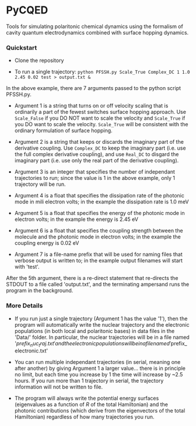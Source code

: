 # PyCQED
Tools for simulating polaritonic chemical dynamics using the formalism of cavity quantum electrodynamics combined with surface hopping dynamics.

### Quickstart

- Clone the repository

- To run a single trajectory: `python PFSSH.py Scale_True Complex_DC 1 1.0 2.45 0.02 test > output.txt &`

In the above example, there are 7 arguments passed to the python script PFSSH.py.  

- Argument 1 is a string that turns on or off velocity scaling that is ordinarily a part of the fewest switches surface hopping approach.  Use `Scale_False` if you DO NOT want to scale the velocity and `Scale_True` if you DO want to scale the velocity.  `Scale_True` will be consistent with the ordinary formulation of surface hopping.

- Argument 2 is a string that keeps or discards the imaginary part of the derivative coupling.  Use `Complex_DC` to keep the imaginary part (i.e. use the full complex derivative coupling), and use `Real_DC` to disgard the imaginary part (i.e. use only the real part of the derivative coupling).

- Argument 3 is an integer that specifies the number of independant trajectories to run; since the value is 1 in the above example, only 1 trajectory will be run.

- Argument 4 is a float that specifies the dissipation rate of the photonic mode in mili electron volts; in the example the dissipation rate is 1.0 meV

- Argument 5 is a float that specifies the energy of the photonic mode in electron volts; in the example the energy is 2.45 eV

- Argument 6 is a float that specifies the coupling strength between the molecule and the photonic mode in electron volts; in the example the coupling energy is 0.02 eV

- Argument 7 is a file-name prefix that will be used for naming files that verbose output is written to; in the example output filenames will start with 'test'.

After the 5th argument, there is a re-direct statement that re-directs the STDOUT to a file called 'output.txt', and the terminating ampersand runs the program in the background.

### More Details

- If you run just a single trajectory (Argument 1 has the value '1'), then the program will automatically write the nuclear trajectory and the electronic populations (in both local and polaritonic bases) in data files in the 'Data/' folder.  In particular, the
nuclear trajectories will be in a file named '$prefix_nuc_traj.txt' and the electronic populations will be in a file named '$prefix_electronic.txt'

- You can run multiple independant trajectories (in serial, meaning one after another) by giving Argument 1 a larger value... there is in principle no limit, but each time you increase by 1 the time will increase by ~2.5 hours.  If you run more than 1 trajectory in serial, the trajectory information will not be written to file.

- The program will always write the potential energy surfaces (eigenvalues as a function of $R$ of the total Hamiltonian) and
the photonic contributions (which derive from the eigenvectors of the total Hamiltonian) regardless of how many trajectories you run.


